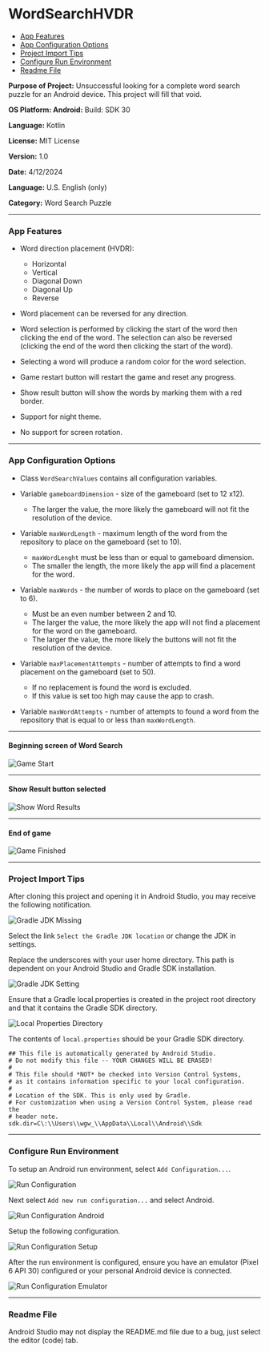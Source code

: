 # WordSearchHVDR

* [App Features](app-features)
* [App Configuration Options](app-configuration-options)
* [Project Import Tips](#project-import-tips)
* [Configure Run Environment](#configure-run-environment)
* [Readme File](#readme-file)

__Purpose of Project:__ Unsuccessful looking for a complete word search puzzle for an Android device. This project will fill that void.

__OS Platform: Android:__ Build: SDK 30

__Language:__ Kotlin

__License:__ MIT License

__Version:__ 1.0

__Date:__ 4/12/2024

__Language:__ U.S. English (only)

__Category:__ Word Search Puzzle

<div id="features"></div>

---

### App Features

* Word direction placement (HVDR):
	* Horizontal
	* Vertical
	* Diagonal Down
	* Diagonal Up
	* Reverse

* Word placement can be reversed for any direction.
* Word selection is performed by clicking the start of the word then clicking the end of the word. The selection can also be reversed (clicking the end of the word then clicking the start of the word).
* Selecting a word will produce a random color for the word selection.
* Game restart button will restart the game and reset any progress.
* Show result button will show the words by marking them with a red border.
* Support for night theme.
* No support for screen rotation.

---

### App Configuration Options
* Class `WordSearchValues` contains all configuration variables.

* Variable `gameboardDimension` - size of the gameboard (set to 12 x12).
	* The larger the value, the more likely the gameboard will not fit the resolution of the device.

* Variable `maxWordLength` - maximum length of the word from the repository to place on the gameboard (set to 10).
	* `maxWordLenght` must be less than or equal to gameboard dimension.
	* The smaller the length, the more likely the app will find a placement for the word.

* Variable `maxWords` - the number of words to place on the gameboard (set to 6).
	* Must be an even number between 2 and 10.
	* The larger the value, the more likely the app will not find a placement for the word on the gameboard.
	* The larger the value, the more likely the buttons will not fit the resolution of the device.

* Variable `maxPlacementAttempts` - number of attempts to find a word placement on the gameboard (set to 50).
	* If no replacement is found the word is excluded.
	* If this value is set too high may cause the app to crash.

* Variable `maxWordAttempts` - number of attempts to found a word from the repository that is equal to or less than `maxWordLength`.

---

#### Beginning screen of Word Search

![Game Start](/images/start.png)

---

#### Show Result button selected

![Show Word Results](/images/results.png)

---

#### End of game

![Game Finished](/images/finish.png)

---

### Project Import Tips

After cloning this project and opening it in Android Studio, you may receive the following notification.

![Gradle JDK Missing](/images/Gradle-JDK-Missing.png)

Select the link `Select the Gradle JDK location` or change the JDK in settings.

Replace the underscores with your user home directory. This path is dependent on your Android Studio and Gradle SDK installation.

![Gradle JDK Setting](/images/Gradle-JDK-Setting.png)

Ensure that a Gradle local.properties is created in the project root directory and that it contains the Gradle SDK directory.

![Local Properties Directory](/images/Local-Properties-Directory.png)

The contents of `local.properties` should be your Gradle SDK directory.

```
## This file is automatically generated by Android Studio.
# Do not modify this file -- YOUR CHANGES WILL BE ERASED!
#
# This file should *NOT* be checked into Version Control Systems,
# as it contains information specific to your local configuration.
#
# Location of the SDK. This is only used by Gradle.
# For customization when using a Version Control System, please read the
# header note.
sdk.dir=C\:\\Users\\wgw_\\AppData\\Local\\Android\\Sdk
```

---

### Configure Run Environment

To setup an Android run environment, select `Add Configuration...`.

![Run Configuration](/images/Run-Configuration.png)

Next select `Add new run configuration...` and select Android.

![Run Configuration Android](/images/Run-Configuration-Android.png)

Setup the following configuration.

![Run Configuration Setup](/images/Run-Configuration-Setup.png)

After the run environment is configured, ensure you have an emulator (Pixel 6 API 30) configured or your personal Android device is connected.

![Run Configuration Emulator](/images/Run-Configuration-Emulator.png)

---

### Readme File

Android Studio may not display the README.md file due to a bug, just select the editor (code) tab.
